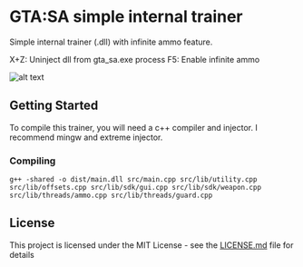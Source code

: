 # GTA:SA simple internal trainer

Simple internal trainer (.dll) with infinite ammo feature.

X+Z: Uninject dll from gta_sa.exe process
F5: Enable infinite ammo

![alt text](http://h4570.net/gta_sa_trainer.png)

## Getting Started

To compile this trainer, you will need a c++ compiler and injector. I recommend mingw and extreme injector.

### Compiling

```
g++ -shared -o dist/main.dll src/main.cpp src/lib/utility.cpp src/lib/offsets.cpp src/lib/sdk/gui.cpp src/lib/sdk/weapon.cpp src/lib/threads/ammo.cpp src/lib/threads/guard.cpp
```

## License

This project is licensed under the MIT License - see the [LICENSE.md](LICENSE.md) file for details
